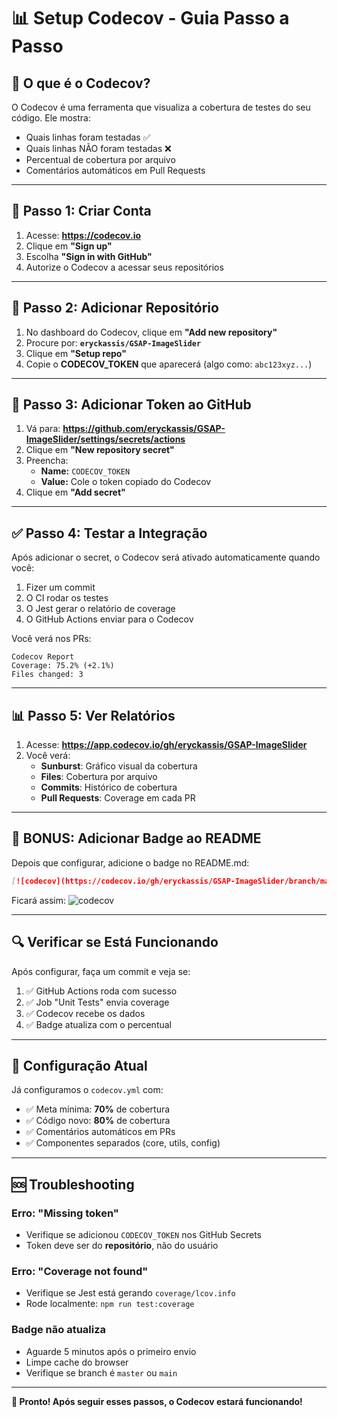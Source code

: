 # 📊 Setup Codecov - Guia Passo a Passo

## 🎯 O que é o Codecov?

O Codecov é uma ferramenta que visualiza a cobertura de testes do seu código. Ele mostra:
- Quais linhas foram testadas ✅
- Quais linhas NÃO foram testadas ❌
- Percentual de cobertura por arquivo
- Comentários automáticos em Pull Requests

---

## 🚀 Passo 1: Criar Conta

1. Acesse: **https://codecov.io**
2. Clique em **"Sign up"**
3. Escolha **"Sign in with GitHub"**
4. Autorize o Codecov a acessar seus repositórios

---

## 🔧 Passo 2: Adicionar Repositório

1. No dashboard do Codecov, clique em **"Add new repository"**
2. Procure por: **`eryckassis/GSAP-ImageSlider`**
3. Clique em **"Setup repo"**
4. Copie o **CODECOV_TOKEN** que aparecerá (algo como: `abc123xyz...`)

---

## 🔐 Passo 3: Adicionar Token ao GitHub

1. Vá para: **https://github.com/eryckassis/GSAP-ImageSlider/settings/secrets/actions**
2. Clique em **"New repository secret"**
3. Preencha:
   - **Name:** `CODECOV_TOKEN`
   - **Value:** Cole o token copiado do Codecov
4. Clique em **"Add secret"**

---

## ✅ Passo 4: Testar a Integração

Após adicionar o secret, o Codecov será ativado automaticamente quando você:

1. Fizer um commit
2. O CI rodar os testes
3. O Jest gerar o relatório de coverage
4. O GitHub Actions enviar para o Codecov

Você verá nos PRs:
```
Codecov Report
Coverage: 75.2% (+2.1%)
Files changed: 3
```

---

## 📊 Passo 5: Ver Relatórios

1. Acesse: **https://app.codecov.io/gh/eryckassis/GSAP-ImageSlider**
2. Você verá:
   - **Sunburst**: Gráfico visual da cobertura
   - **Files**: Cobertura por arquivo
   - **Commits**: Histórico de cobertura
   - **Pull Requests**: Coverage em cada PR

---

## 🎨 BONUS: Adicionar Badge ao README

Depois que configurar, adicione o badge no README.md:

```markdown
[![codecov](https://codecov.io/gh/eryckassis/GSAP-ImageSlider/branch/master/graph/badge.svg)](https://codecov.io/gh/eryckassis/GSAP-ImageSlider)
```

Ficará assim: ![codecov](https://codecov.io/gh/eryckassis/GSAP-ImageSlider/branch/master/graph/badge.svg)

---

## 🔍 Verificar se Está Funcionando

Após configurar, faça um commit e veja se:

1. ✅ GitHub Actions roda com sucesso
2. ✅ Job "Unit Tests" envia coverage
3. ✅ Codecov recebe os dados
4. ✅ Badge atualiza com o percentual

---

## 📝 Configuração Atual

Já configuramos o `codecov.yml` com:
- ✅ Meta mínima: **70%** de cobertura
- ✅ Código novo: **80%** de cobertura
- ✅ Comentários automáticos em PRs
- ✅ Componentes separados (core, utils, config)

---

## 🆘 Troubleshooting

### Erro: "Missing token"
- Verifique se adicionou `CODECOV_TOKEN` nos GitHub Secrets
- Token deve ser do **repositório**, não do usuário

### Erro: "Coverage not found"
- Verifique se Jest está gerando `coverage/lcov.info`
- Rode localmente: `npm run test:coverage`

### Badge não atualiza
- Aguarde 5 minutos após o primeiro envio
- Limpe cache do browser
- Verifique se branch é `master` ou `main`

---

**🎯 Pronto! Após seguir esses passos, o Codecov estará funcionando!**
